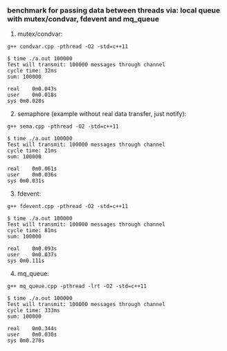 ### benchmark for passing data between threads via: local queue with mutex/condvar, fdevent and mq_queue

1) mutex/condvar:  
```
g++ condvar.cpp -pthread -O2 -std=c++11

$ time ./a.out 100000
Test will transmit: 100000 messages through channel
cycle time: 32ms
sum: 100000

real	0m0.043s
user	0m0.018s
sys	0m0.028s
```

2) semaphore (example without real data transfer, just notify):  
```
g++ sema.cpp -pthread -O2 -std=c++11

$ time ./a.out 100000
Test will transmit: 100000 messages through channel
cycle time: 21ms
sum: 100000

real	0m0.061s
user	0m0.036s
sys	0m0.031s
```

3) fdevent: 
```
g++ fdevent.cpp -pthread -O2 -std=c++11

$ time ./a.out 100000
Test will transmit: 100000 messages through channel
cycle time: 81ms
sum: 100000

real	0m0.093s
user	0m0.037s
sys	0m0.111s
```

4) mq_queue:  
```
g++ mq_queue.cpp -pthread -lrt -O2 -std=c++11

$ time ./a.out 100000
Test will transmit: 100000 messages through channel
cycle time: 333ms
sum: 100000

real	0m0.344s
user	0m0.030s
sys	0m0.270s
```

